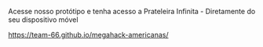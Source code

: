 Acesse nosso protótipo e tenha acesso a Prateleira Infinita - Diretamente do seu dispositivo móvel

https://team-66.github.io/megahack-americanas/
